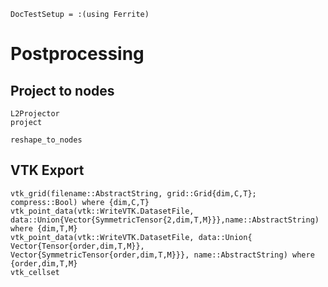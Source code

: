 ```@meta
DocTestSetup = :(using Ferrite)
```
# Postprocessing

## Project to nodes
```@docs
L2Projector
project
```

```@docs
reshape_to_nodes
```

## VTK Export

```@docs
vtk_grid(filename::AbstractString, grid::Grid{dim,C,T}; compress::Bool) where {dim,C,T} 
vtk_point_data(vtk::WriteVTK.DatasetFile, data::Union{Vector{SymmetricTensor{2,dim,T,M}}},name::AbstractString) where {dim,T,M}
vtk_point_data(vtk::WriteVTK.DatasetFile, data::Union{ Vector{Tensor{order,dim,T,M}}, Vector{SymmetricTensor{order,dim,T,M}}}, name::AbstractString) where {order,dim,T,M}
vtk_cellset
```